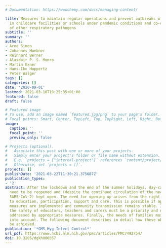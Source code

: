 ```yaml
---
# Documentation: https://wowchemy.com/docs/managing-content/

title: Measures to maintain regular operations and prevent outbreaks of SARS-CoV-2
  in childcare facilities or schools under pandemic conditions and co-circulation
  of other respiratory pathogens
subtitle: ''
summary: ''
authors:
- Arne Simon
- Johannes Huebner
- Reinhard Berner
- Alasdair P. S. Munro
- Martin Exner
- Hans-Iko Huppertz
- Peter Walger
tags: []
categories: []
date: '2020-09-01'
lastmod: 2021-03-16T19:25:35+01:00
featured: false
draft: false

# Featured image
# To use, add an image named `featured.jpg/png` to your page's folder.
# Focal points: Smart, Center, TopLeft, Top, TopRight, Left, Right, BottomLeft, Bottom, BottomRight.
image:
  caption: ''
  focal_point: ''
  preview_only: false

# Projects (optional).
#   Associate this post with one or more of your projects.
#   Simply enter your project's folder or file name without extension.
#   E.g. `projects = ["internal-project"]` references `content/project/deep-learning/index.md`.
#   Otherwise, set `projects = []`.
projects: []
publishDate: '2021-03-22T11:30:21.375687Z'
publication_types:
- '2'
abstract: After the lockdown and the end of the summer holidays, day-cares and schools
  need to be reopened and (despite the continued circulation of the new coronavirus
  SARS-CoV-2) kept open. The need for opening up arises from the right of children
  to education, participation, support and care. This is possible if appropriate hygiene
  measures are implemented and community transmission remains stable. In addition,
  the safety of educators, teachers and carers must be a priority and needs to be
  addressed by appropriate measures. Finally, the needs of families must also be taken
  into account. The following document describes in detail how these objectives can
  be achieved.
publication: '*GMS Hyg Infect Control*'
url_pdf: https://www.ncbi.nlm.nih.gov/pmc/articles/PMC7492754/
doi: 10.3205/dgkh000357
---
```

